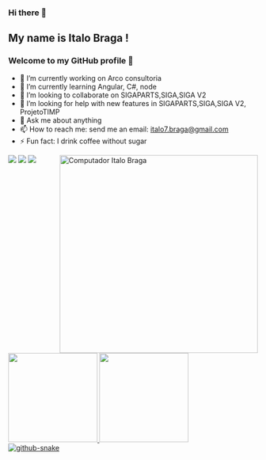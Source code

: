 ### Hi there 👋
## My name is Italo Braga ! 
### Welcome to my GitHub profile 👋


- 🔭 I’m currently working on Arco consultoria
- 🌱 I’m currently learning Angular, C#, node                                                                                               
- 👯 I’m looking to collaborate on SIGAPARTS,SIGA,SIGA V2
- 🤔 I’m looking for help with new features in SIGAPARTS,SIGA,SIGA V2, ProjetoTIMP
- 💬 Ask me about anything
- 📫 How to reach me: send me an email: italo7.braga@gmail.com
- ⚡ Fun fact: I drink coffee without sugar

<img src="https://raw.githubusercontent.com/MicaelliMedeiros/micaellimedeiros/master/image/computer-illustration.png" min-width="400px" max-width="400px" width="400px" align="right" alt="Computador Italo Braga">

<div>
<a href="https://instagram.com/italobp7" target="_blank"><img src="https://img.shields.io/badge/-Instagram-%23E4405F?style=for-the-badge&logo=instagram&logoColor=white" target="_blank"></a>
<a href = "mailto:italo7.braga@gmail.com"><img src="https://img.shields.io/badge/Gmail-D14836?style=for-the-badge&logo=gmail&logoColor=white" target="_blank"></a>
<a href="https://www.linkedin.com/in/italo-braga-68a436204/" target="_blank"><img src="https://img.shields.io/badge/-LinkedIn-%230077B5?style=for-the-badge&logo=linkedin&logoColor=white" target="_blank"></a>   
</div>

<div>
<a href="https://github.com/italo71">
<img height="180em" src="https://github-readme-stats.vercel.app/api/top-langs/?username=italo71&layout=compact&langs_count=7&theme=dark"/>
<img height="180em" src="https://github-readme-stats.vercel.app/api?username=italo71&show_icons=true&theme=dark&include_all_commits=true&count_private=true"/>
</div>

<picture>
  <source media="(prefers-color-scheme: dark)" srcset="github-snake-dark.svg" />
  <source media="(prefers-color-scheme: light)" srcset="github-snake.svg" />
  <img alt="github-snake" src="github-snake.svg" />
</picture>


